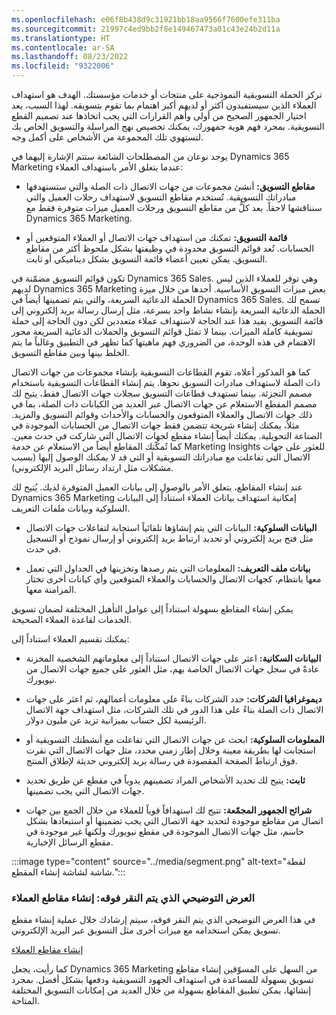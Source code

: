 ```yaml
---
ms.openlocfilehash: e06f8b438d9c31921bb18aa9566f7600efe311ba
ms.sourcegitcommit: 21997c4ed9bb2f8e149467473a01c43e24b2d11a
ms.translationtype: HT
ms.contentlocale: ar-SA
ms.lasthandoff: 08/23/2022
ms.locfileid: "9322006"
---
```

تركز الحملة التسويقية النموذجية على منتجات أو خدمات مؤسستك. الهدف هو استهداف العملاء الذين سيستفيدون أكثر أو لديهم أكبر اهتمام بما تقوم بتسويقه. لهذا السبب، يعد اختيار الجمهور الصحيح من أولى وأهم القرارات التي يجب اتخاذها عند تصميم القطع التسويقية. بمجرد فهم هوية جمهورك، يمكنك تخصيص نهج المراسلة والتسويق الخاص بك لتستهوي تلك المجموعة من الأشخاص على أكمل وجه. 

يوجد نوعان من المصطلحات الشائعة ستتم الإشارة إليهما في Dynamics 365 Marketing عندما يتعلق الأمر باستهداف العملاء: 

- **مقاطع التسويق:** أنشئ مجموعات من جهات الاتصال ذات الصلة والتي ستستهدفها مبادراتك التسويقية. تُستخدم مقاطع التسويق لاستهداف رحلات العميل والتي سنناقشها لاحقاً. يعد كلٌّ من مقاطع التسويق ورحلات العميل ميزات متوفرة فقط مع Dynamics 365 Marketing.

 

- **قائمة التسويق:** تمكنك من استهداف جهات الاتصال أو العملاء المتوقعين أو الحسابات. تُعد قوائم التسويق محدودة في وظيفتها بشكل ملحوظ أكثر من مقاطع التسويق. يمكن تعيين أعضاء قائمة التسويق بشكل ديناميكي أو ثابت. 

تكون قوائم التسويق مضمّنة في Dynamics 365 Sales. وهي توفر للعملاء الذين ليس لديهم Dynamics 365 Marketing بعض ميزات التسويق الأساسية. أحدها من خلال ميزة الحملة الدعائية السريعة، والتي يتم تضمينها أيضاً في Dynamics 365 Sales. تسمح لك الحملة الدعائية السريعة بإنشاء نشاط واحد بسرعة، مثل إرسال رسالة بريد إلكتروني إلى قائمة التسويق. يفيد هذا عند الحاجة لاستهداف عملاء متعددين لكن دون الحاجة إلى حملة تسويقية كاملة الميزات. بينما لا تمثل قوائم التسويق والحملات الدعائية السريعة محور الاهتمام في هذه الوحدة، من الضروري فهم ماهيتها كما تظهر في التطبيق وغالباً ما يتم الخلط بينها وبين مقاطع التسويق. 

كما هو المذكور أعلاه، تقوم القطاعات التسويقية بإنشاء مجموعات من جهات الاتصال ذات الصلة لاستهداف مبادرات التسويق نحوها. يتم إنشاء القطاعات التسويقية باستخدام مصمم التجزئة. بينما تستهدف قطاعات التسويق سجلات جهات الاتصال فقط، يتيح لك مصمم المقطع الاستعلام عن جهات الاتصال عبر العديد من الكيانات ذات الصلة، بما في ذلك جهات الاتصال والعملاء المتوقعون والحسابات والأحداث وقوائم التسويق والمزيد. مثلاُ، يمكنك إنشاء شريحة تتضمن فقط جهات الاتصال من الحسابات الموجودة في الصناعة التحويلية. يمكنك أيضاً إنشاء مقطع لجهات الاتصال التي شاركت في حدث معين. كما تُمكّنك المقاطع أيضاً من الاستعلام عن خدمة Marketing Insights للعثور على جهات الاتصال التي تفاعلت مع مبادراتك التسويقية أو التي قد لا يمكنك الوصول إليها (بسبب مشكلات مثل ارتداد رسائل البريد الإلكتروني).

عند إنشاء المقاطع، يتعلق الأمر بالوصول إلى بيانات العميل المتوفرة لديك. يُتيح لك Dynamics 365 Marketing إمكانية استهداف بيانات العملاء استناداً إلى البيانات السلوكية وبيانات ملفات التعريف. 

- **البيانات السلوكية:** البيانات التي يتم إنشاؤها تلقائياً استجابة لتفاعلات جهات الاتصال مثل فتح بريد إلكتروني أو تحديد ارتباط بريد إلكتروني أو إرسال نموذج أو التسجيل في حدث. 

- **بيانات ملف التعريف:** المعلومات التي يتم رصدها وتخزينها في الجداول التي تعمل معها بانتظام، كجهات الاتصال والحسابات والعملاء المتوقعين وأي كيانات أخرى تختار المزامنة معها. 

يمكن إنشاء المقاطع بسهولة استناداً إلى عوامل التأهيل المختلفة لضمان تسويق الخدمات لقاعدة العملاء الصحيحة. 

يمكنك تقسيم العملاء استناداً إلى:

- **البيانات السكانية:** اعثر على جهات الاتصال استناداً إلى معلوماتهم الشخصية المخزنة عادةً في سجل جهات الاتصال الخاصة بهم، مثل العثور على جميع جهات الاتصال من نيويورك. 

- **ديموغرافيا الشركات:** حدد الشركات بناءً على معلومات أعمالهم، ثم اعثر على جهات الاتصال ذات الصلة بناءً على هذا الدور في تلك الشركات، مثل استهداف جهة الاتصال الرئيسية لكل حساب بميزانية تزيد عن مليون دولار. 

- **المعلومات السلوكية:** ابحث عن جهات الاتصال التي تفاعلت مع أنشطتك التسويقية أو استجابت لها بطريقة معينة وخلال إطار زمني محدد، مثل جهات الاتصال التي نقرت فوق ارتباط الصفحة المقصودة في رسالة بريد إلكتروني حديثة لإطلاق المنتج. 

- **ثابت:** يتيح لك تحديد الأشخاص المراد تضمينهم يدوياً في مقطع عن طريق تحديد جهات الاتصال التي يجب تضمينها. 

- **شرائح الجمهور المجمّعة:** تتيح لك استهدافاً قوياً للعملاء من خلال الجمع بين جهات اتصال من مقاطع موجودة لتحديد جهة الاتصال التي يجب تضمينها أو استبعادها بشكل حاسم، مثل جهات الاتصال الموجودة في مقطع نيويورك ولكنها غير موجودة في مقطع الرسائل الإخبارية. 

 
:::image type="content" source="../media/segment.png" alt-text="لقطة شاشة لشاشة إنشاء المقطع.":::

 

### <a name="click-through-demo-create-customer-segments"></a>العرض التوضيحي الذي يتم النقر فوقه: إنشاء مقاطع العملاء

في هذا العرض التوضيحي الذي يتم النقر فوقه، سيتم إرشادك خلال عملية إنشاء مقطع تسويق يمكن استخدامه مع ميزات أخرى مثل التسويق عبر البريد الإلكتروني. 

[إنشاء مقاطع العملاء](https://edxinteractivepage.blob.core.windows.net/edxpages/mb-910/version2/LP-MKTING-M1-Segments/index.html)

كما رأيت، يجعل Dynamics 365 Marketing من السهل على المسوّقين إنشاء مقاطع تسويق بسهولة للمساعدة في استهداف الجهود التسويقية ودفعها بشكل أفضل. بمجرد إنشائها، يمكن تطبيق المقاطع بسهولة من خلال العديد من إمكانات التسويق المختلفة المتاحة. 

 

